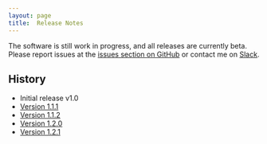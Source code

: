 ```yaml
---
layout: page
title:  Release Notes
---
```


The software is still work in progress, and all releases are currently beta. Please report issues at the [issues section on GitHub](https://github.com/mskg/homey-heating/issues) or contact me on [Slack](https://athomcommunity.slack.com/team/mskg).

## History

* Initial release v1.0
* [Version 1.1.1](/releasenotes/v01-01)
* [Version 1.1.2](/releasenotes/v01-01-02)
* [Version 1.2.0](/releasenotes/v01-02-00)
* [Version 1.2.1](/releasenotes/v01-02-01)
